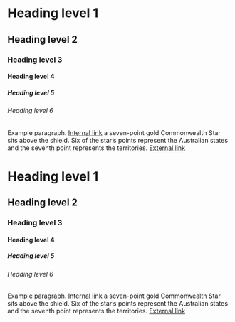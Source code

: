 <div>
  <h1>Heading level 1</h1>
  <h2>Heading level 2</h2>
  <h3>Heading level 3</h3>
  <h4>Heading level 4</h4>
  <h5>Heading level 5</h5>
  <h6>Heading level 6</h6>
  <p>Example paragraph. <a href="#">Internal link</a> a seven-point gold Commonwealth Star sits above the shield. Six of the star’s points represent the Australian states and the seventh point represents the territories. <a href="#" rel="external">External link</a></p>
</div>

<div class="au-body au-body--dark">
  <h1>Heading level 1</h1>
  <h2>Heading level 2</h2>
  <h3>Heading level 3</h3>
  <h4>Heading level 4</h4>
  <h5>Heading level 5</h5>
  <h6>Heading level 6</h6>
  <p>Example paragraph. <a href="#">Internal link</a> a seven-point gold Commonwealth Star sits above the shield. Six of the star’s points represent the Australian states and the seventh point represents the territories. <a href="#" rel="external">External link</a></p>
</div>
